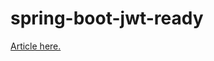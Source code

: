 # spring-boot-jwt-ready

[Article here.](https://creativeyann17.github.io/#/article/spring-boot-jwt-ready)
